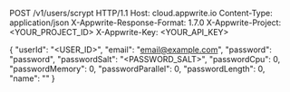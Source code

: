 POST /v1/users/scrypt HTTP/1.1
Host: cloud.appwrite.io
Content-Type: application/json
X-Appwrite-Response-Format: 1.7.0
X-Appwrite-Project: <YOUR_PROJECT_ID>
X-Appwrite-Key: <YOUR_API_KEY>

{
  "userId": "<USER_ID>",
  "email": "email@example.com",
  "password": "password",
  "passwordSalt": "<PASSWORD_SALT>",
  "passwordCpu": 0,
  "passwordMemory": 0,
  "passwordParallel": 0,
  "passwordLength": 0,
  "name": "<NAME>"
}
